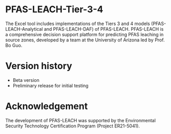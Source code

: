 # PFAS-LEACH-Tier-3-4
The Excel tool includes implementations of the Tiers 3 and 4 models (PFAS-LEACH-Analytical and PFAS-LEACH-DAF) of PFAS-LEACH. PFAS-LEACH is a comprehensive decision support platform for predicting PFAS leaching in source zones, developed by a team at the University of Arizona led by Prof. Bo Guo.

# Version history
- Beta version
-   Preliminary release for initial testing

# Acknowledgement
The development of PFAS-LEACH was supported by the Environmental Security Technology Certification Program (Project ER21-5041).
